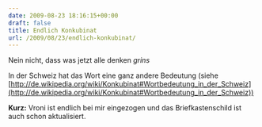 ```yaml
---
date: 2009-08-23 18:16:15+00:00
draft: false
title: Endlich Konkubinat
url: /2009/08/23/endlich-konkubinat/
---
```


Nein nicht, dass was jetzt alle denken *grins*

In der Schweiz hat das Wort eine ganz andere Bedeutung (siehe [http://de.wikipedia.org/wiki/Konkubinat#Wortbedeutung_in_der_Schweiz](http://de.wikipedia.org/wiki/Konkubinat#Wortbedeutung_in_der_Schweiz))

**Kurz:** Vroni ist endlich bei mir eingezogen und das Briefkastenschild ist auch schon aktualisiert.
